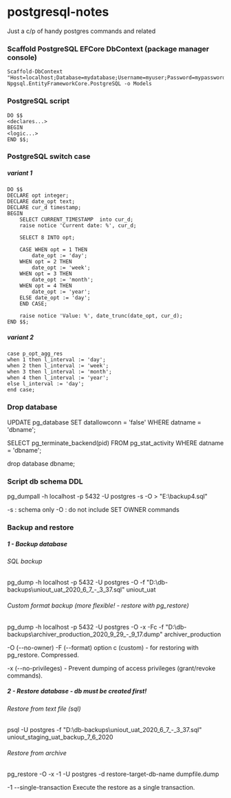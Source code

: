 # postgresql-notes
Just a c/p of handy postgres commands and related 

### Scaffold PostgreSQL EFCore DbContext (package manager console)

```
Scaffold-DbContext "Host=localhost;Database=mydatabase;Username=myuser;Password=mypassword" Npgsql.EntityFrameworkCore.PostgreSQL -o Models
```

### PostgreSQL script
```
DO $$
<declares...>
BEGIN
<logic...>
END $$;
```

### PostgreSQL switch case

##### variant 1

```
DO $$
DECLARE opt integer;
DECLARE date_opt text;
DECLARE cur_d timestamp;
BEGIN
	SELECT CURRENT_TIMESTAMP  into cur_d;
    raise notice 'Current date: %', cur_d;

	SELECT 8 INTO opt;
	
	CASE WHEN opt = 1 THEN
  		date_opt := 'day';
	WHEN opt = 2 THEN
  		date_opt := 'week';
	WHEN opt = 3 THEN
		date_opt := 'month';
	WHEN opt = 4 THEN
		date_opt := 'year';
	ELSE date_opt := 'day';
	END CASE;
	
	raise notice 'Value: %', date_trunc(date_opt, cur_d);
END $$;

```

##### variant 2

```
case p_opt_agg_res
when 1 then l_interval := 'day';
when 2 then l_interval := 'week';
when 3 then l_interval := 'month';
when 4 then l_interval := 'year';
else l_interval := 'day';
end case;
```

### Drop database

UPDATE pg_database SET datallowconn = 'false' WHERE datname = 'dbname';

SELECT pg_terminate_backend(pid)
FROM pg_stat_activity
WHERE datname = 'dbname';

drop database dbname;

### Script db schema DDL

pg_dumpall -h localhost -p 5432 -U postgres -s -O > "E:\backup4.sql"

-s : schema only
-O : do not include SET OWNER commands 

### Backup and restore 

##### 1 - Backup database

###### SQL backup
pg_dump -h localhost -p 5432 -U postgres -O -f "D:\\db-backups\\uniout_uat_2020_6_7_-_3_37.sql" uniout_uat

###### Custom format backup (more flexible! - restore with pg_restore)
pg_dump -h localhost -p 5432 -U postgres -O -x -Fc -f "D:\db-backups\archiver_production_2020_9_29_-_9_17.dump" archiver_production

-O (--no-owner)
-F (--format)
	option c (custom) - for restoring with pg_restore. Compressed.

-x (--no-privileges) - Prevent dumping of access privileges (grant/revoke commands).


##### 2 - Restore database - db must be created first!

###### Restore from text file (sql)
psql -U postgres -f "D:\\db-backups\\uniout_uat_2020_6_7_-_3_37.sql" uniout_staging_uat_backup_7_6_2020

###### Restore from archive
pg_restore -O -x -1 -U postgres -d restore-target-db-name dumpfile.dump

-1
 --single-transaction
 Execute the restore as a single transaction.

